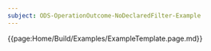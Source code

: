 ```yaml
---
subject: ODS-OperationOutcome-NoDeclaredFilter-Example
---
```


{{page:Home/Build/Examples/ExampleTemplate.page.md}}